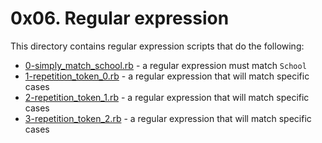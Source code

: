 # 0x06. Regular expression
This directory contains regular expression scripts that do the following:
- [0-simply_match_school.rb](0-simply_match_school.rb) - a regular expression must match `School`
- [1-repetition_token_0.rb](1-repetition_token_0.rb) - a regular expression that will match specific cases
- [2-repetition_token_1.rb](2-repetition_token_1.rb) - a regular expression that will match specific cases
- [3-repetition_token_2.rb](3-repetition_token_2.rb) - a regular expression that will match specific cases
